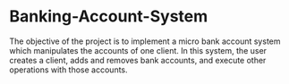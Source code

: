 # Banking-Account-System
The objective of the project is to implement a micro bank account system which manipulates the accounts of one client. In this system, the user creates a client, adds and removes bank accounts, and execute other operations with those accounts. 
